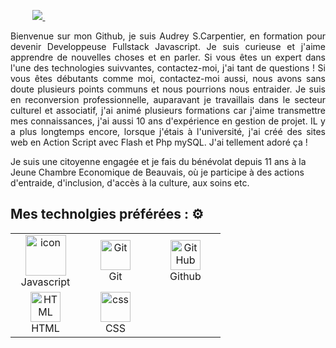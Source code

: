 
<div align="justify">
 

&nbsp;&nbsp;&nbsp;&nbsp;&nbsp;&nbsp;&nbsp;&nbsp;
<a href="https://www.linkedin.com/in/audrey3010/">
<img src="https://img.shields.io/badge/Linkedin-%231DA1F2.svg?style=for-the-badge&logo=Linkedin&logoColor=white">
</a>
&nbsp;&nbsp;&nbsp;&nbsp;&nbsp;&nbsp;&nbsp;&nbsp;

 
</div> 
<p align="justify"> 
Bienvenue sur mon Github, je suis Audrey S.Carpentier, en formation pour devenir Developpeuse Fullstack Javascript. Je suis curieuse et j'aime apprendre de nouvelles choses et en parler. Si vous êtes un expert dans l'une des technologies suivvantes, contactez-moi, j'ai tant de questions ! Si vous êtes débutants comme moi, contactez-moi aussi, nous avons sans doute plusieurs points communs et nous pourrions nous entraider. 
Je suis en reconversion professionnelle, auparavant je travaillais dans le secteur culturel et associatif, j'ai animé plusieurs formations car j'aime transmettre mes connaissances, j'ai aussi 10 ans d'expérience en gestion de projet. IL y a plus longtemps encore, lorsque j'étais à l'université, j'ai créé des sites web en Action Script avec Flash et Php mySQL. J'ai tellement adoré ça ! 
 
Je suis une citoyenne engagée et je fais du bénévolat depuis 11 ans à la Jeune Chambre Economique de Beauvais, où je participe à des actions d'entraide, d'inclusion, d'accès à la culture, aux soins etc.
</p>

## Mes technolgies préférées : ⚙️ 

<table>
  <tr>
      <td align="center" width="96">
        <img src="https://techstack-generator.vercel.app/js-icon.svg" alt="icon" width="65" height="65" />
      <br>Javascript
    </td>
      <td align="center" width="96"> 
        <img src="https://user-images.githubusercontent.com/25181517/192108372-f71d70ac-7ae6-4c0d-8395-51d8870c2ef0.png" width="48" height="48" alt="Git" />
      <br>Git
    </td>
      <td align="center" width="96">
        <img src="https://user-images.githubusercontent.com/25181517/192108374-8da61ba1-99ec-41d7-80b8-fb2f7c0a4948.png" width="48" height="48" alt="GitHub" />
      <br>Github
    </td>
  </tr>
  <tr>
        <td align="center"  width="96">
        <img src="https://skillicons.dev/icons?i=html" width="48" height="48" alt="HTML" />
      <br>HTML
    </td>
    <td align="center" width="96">
        <img src="https://skillicons.dev/icons?i=css" width="48" height="48" alt="css" />
      <br>CSS
    </td> 
  </tr>
</table>
